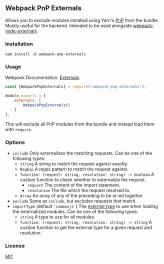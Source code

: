## Webpack PnP Externals
Allows you to exclude modules installed using Yarn's [PnP](https://classic.yarnpkg.com/en/docs/pnp/) from the bundle.
Mostly useful for the backend.
Intended to be used alongside [webpack-node-externals](https://github.com/liady/webpack-node-externals).

### Installation
```shell script
npm install -D webpack-pnp-externals
```

### Usage
Webpack Documentation: [Externals](https://webpack.js.org/configuration/externals/).
```js
const {WebpackPnpExternals} = require('webpack-pnp-externals');

module.exports = {
    externals: [
        WebpackPnpExternals()
    ]
};
```
This will exclude all PnP modules from the bundle and instead load them with `require`.

### Options
* `include` Only externalizes the matching requests.
    Can be one of the following types:
    * `string` A string to match the request against exactly.
    * `RegExp` A regex pattern to match the request against.
    * `function: (request: string, resolution: string) -> boolean`
        A custom function to check whether to externalize the request.
        * `request` The content of the import statement.
        * `resolution` The file which the request resolved to. 
    * `Array` An array of any of the preceding to be or-ed together.
* `exclude` Same as `include`, but excludes requests that match.
* `importType` (default `'commonjs'`) 
    The [external type](https://webpack.js.org/configuration/externals/#externalstype) to use when loading the externalized modules.
    Can be one of the following types:
    * `string` A type to use for all modules.
    * `function: (request: string, resolution: string) -> string`
        A custom function to get the external type for a given request and resolution.

### License
[MIT](./LICENSE)
